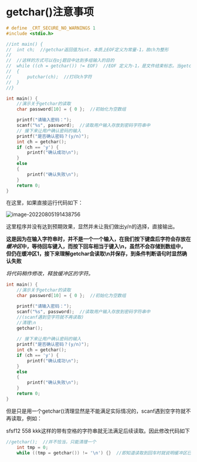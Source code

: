 # getchar()注意事项

```c
# define _CRT_SECURE_NO_WARNINGS 1
#include <stdio.h>

//int main() {
//	int ch;  //getchar返回值为int，本质上EOF定义为常量-1，故ch为整形
//
//	//这样的方式可以在oj题目中达到多组输入的目的
//	while ((ch = getchar()) != EOF)  //EOF 定义为-1，是文件结束标志。当getchar函数读取失败时返回EOF（-1）
//	{
//		putchar(ch);  //打印ch字符
//	}
//}

int main() {
	//演示关于getchar的读取
	char password[10] = { 0 };  //初始化为空数组

	printf("请输入密码：");
	scanf("%s", password);  //读取用户输入存放到密码字符串中
	// 接下来让用户确认密码的输入
	printf("是否确认密码？(y/n)");
	int ch = getchar();
	if (ch == 'y') {
		printf("确认成功\n");
	}
	else
	{
		printf("确认失败\n");
	}
	return 0;
}
```



在这里，如果直接运行代码如下：

![image-20220805191438756](C:\Users\Judy\Desktop\image-20220805191438756.png)

这里程序并没有达到预期效果，显然并未让我们做出y/n的选择，直接输出。

**这是因为在输入字符串时，并不是一个一个输入，在我们按下键盘后字符会存放在*缓冲区*中，等待回车键入，而按下回车相当于键入\n，虽然不会存储到数组中，但仍在缓冲区1，接下来理解getchar会读取\n并保存，到条件判断语句时显然确认失败**



*将代码稍作修改，释放缓冲区的字符。*

```c
int main() {
	//演示关于getchar的读取
	char password[10] = { 0 };  //初始化为空数组

	printf("请输入密码：");
	scanf("%s", password);  //读取用户输入存放到密码字符串中
    //(scanf遇到空字符就不再读取)
    //清理\n
    getchar();
    
	// 接下来让用户确认密码的输入
	printf("是否确认密码？(y/n)");
	int ch = getchar();
	if (ch == 'y') {
		printf("确认成功\n");
	}
	else
	{
		printf("确认失败\n");
	}
	return 0;
}
```



但是只是用一个getchar()清理显然是不能满足实际情况的，scanf遇到空字符就不再读取，例如：

sfsf12 558 kkk这样的带有空格的字符串就无法满足后续读取。因此修改代码如下

```c
//getchar();  //并不恰当，只能清理一个
	int tmp = 0;
	while ((tmp = getchar()) != '\n') {}  //即知道读取到回车时就说明缓冲区已经清理完毕
```


